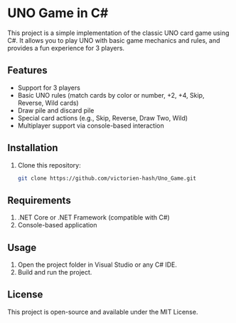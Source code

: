 # UNO Game in C#

This project is a simple implementation of the classic UNO card game using C#. It allows you to play UNO with basic game mechanics and rules, and provides a fun experience for 3 players.

## Features

- Support for 3 players
- Basic UNO rules (match cards by color or number, +2, +4, Skip, Reverse, Wild cards)
- Draw pile and discard pile
- Special card actions (e.g., Skip, Reverse, Draw Two, Wild)
- Multiplayer support via console-based interaction

## Installation

1. Clone this repository:
   ```bash
   git clone https://github.com/victorien-hash/Uno_Game.git
   ```
## Requirements
1. .NET Core or .NET Framework (compatible with C#)
2. Console-based application

## Usage

1. Open the project folder in Visual Studio or any C# IDE.
2. Build and run the project.

## License
This project is open-source and available under the MIT License.